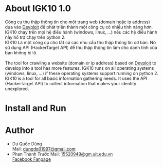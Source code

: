 # About IGK10 1.0
Công cụ thu thập thông tin cho một trang web (domain hoặc ip address) dựa vào [Devploit](https://githacktools.blogspot.com/2018/07/devploit-information-gathering-tool.html) để phát triển thành một công cụ có nhiều tính năng hơn. IGK10 chạy trên mọi hệ điều hành (windows, linux, ...) nếu các hệ điều hành này hỗ trợ chạy trên python 2.<br />
IGK10 Là một công cụ cho tất cả các nhu cầu thu thập thông tin cơ bản. Nó sử dụng API (HackerTarget API) để thu thập thông tin làm cho danh tính của bạn không bị lộ.<br /><br />
The tool for crawling a website (domain or ip address) based on [Devploit](https://githacktools.blogspot.com/2018/07/devploit-information-gathering-tool.html) to develop into a tool has more features. IGK10 runs on all operating systems (windows, linux, ...) if these operating systems support running on python 2. <br />
IGK10 is a tool for all basic information gathering needs. It uses the API (HackerTarget API) to collect information that makes your identity unexplored.
# Install and Run
# Author
  + Dư Quốc Dũng<br />
    Mail: dungdq01997@gmail.com<br />
  + Phan Thành Trước
    Mail: 15520949@gm.uit.edu.vn<br />
    [Facebook Fanpage](https://www.facebook.com/TruocPT/?fb_dtsg_ag=Ady8hpoFdZYTe09E6-xwODi-qqvD-KwhNXlFfu4XPzi8XA%3AAdz-taMWD-yspnUPcxhbSAIlyXcI2Jmwn9DqRQJRgN_flg)

